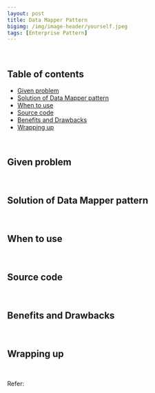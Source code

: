 ```yaml
---
layout: post
title: Data Mapper Pattern
bigimg: /img/image-header/yourself.jpeg
tags: [Enterprise Pattern]
---
```




<br>

## Table of contents
- [Given problem](#given-problem)
- [Solution of Data Mapper pattern](#solution-of-data-mapper-pattern)
- [When to use](#when-to-use)
- [Source code](#source-code)
- [Benefits and Drawbacks](#benefits-and-drawbacks)
- [Wrapping up](#wrapping-up)


<br>

## Given problem






<br>

## Solution of Data Mapper pattern






<br>

## When to use





<br>

## Source code





<br>

## Benefits and Drawbacks




<br>

## Wrapping up




<br>

Refer:

[]()

[]()

[]()

[]()